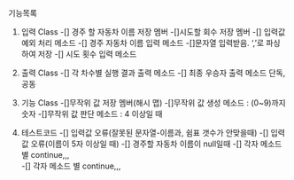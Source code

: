 기능목록
1. 입력 Class
-[] 경주 할 자동차 이름 저장 멤버
-[]시도할 회수 저장 멤버
-[] 입력값 예외 처리 메소드
-[] 경주 자동차 이름 입력 메소드
 -[]문자열 입력받음. ‘,’로 파싱하여 저장
-[] 시도 횟수 입력 메소드

2. 출력 Class
-[] 각 차수별 실행 결과 출력 메소드
-[] 최종 우승자 출력 메소드
   단독, 공동

3. 기능 Class
-[]무작위 값 저장 멤버(해시 맵)
-[]무작위 값 생성 메소드 : (0~9)까지 숫자
-[]무작위 값 판단 메소드 : 4 이상일 때

4. 테스트코드 
-[] 입력값 오류(잘못된 문자열-이름과, 쉼표 갯수가 안맞을때)
-[] 입력값 오류(이름이 5자 이상일 때)
-[] 경주할 자동차 이름이 null일때
-[] 각자 메소드 별 continue,,,  
-[] 각자 메소드 별 continue,,,